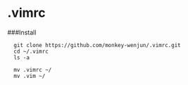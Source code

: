# .vimrc


###Install 


      git clone https://github.com/monkey-wenjun/.vimrc.git     
      cd ~/.vimrc    
      ls -a   
      
      mv .vimrc ~/   
      mv .vim ~/   
  
  
  
